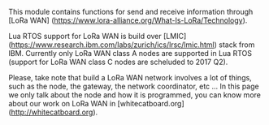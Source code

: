 This module contains functions for send and receive information through [LoRa WAN] (https://www.lora-alliance.org/What-Is-LoRa/Technology).

Lua RTOS support for LoRa WAN is build over [LMIC] (https://www.research.ibm.com/labs/zurich/ics/lrsc/lmic.html) stack from IBM. Currently only LoRa WAN class A nodes are supported in Lua RTOS (support for LoRa WAN class C nodes are scheluded to 2017 Q2).

Please, take note that build a LoRa WAN network involves a lot of things, such as the node, the gateway, the network coordinator, etc ... In this page we only talk about the node and how it is programmed, you can know more about our work on LoRa WAN in [whitecatboard.org] (http://whitecatboard.org).
